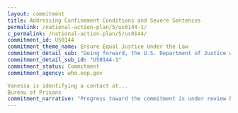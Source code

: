 ```yaml
---
layout: commitment
title: Addressing Confinement Conditions and Severe Sentences
permalink: /national-action-plan/5/us0144-1/
c_permalink: /national-action-plan/5/us0144/
commitment_id: US0144
commitment_theme_name: Ensure Equal Justice Under the Law
commitment_detail_sub: "Going forward, the U.S. Department of Justice will commit to continuing to implement rules that allow individuals to earn credits for good conduct and for participating in programming designed to reduce recidivism."
commitment_detail_sub_id: "US0144-1"
commitment_status: Commitment
commitment_agency: who.eop.gov

Vanessa is identifying a contact at...
Bureau of Prisons
commitment_narrative: "Progress toward the commitment is under review by the agency point of contact"
---
```


